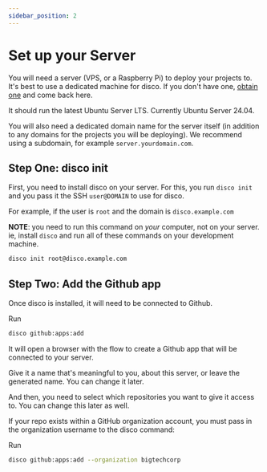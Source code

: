 ```yaml
---
sidebar_position: 2
---
```


# Set up your Server

You will need a server (VPS, or a Raspberry Pi) to deploy your projects to. It's best to use a dedicated machine for disco. If you don't have one, [obtain one](/misc/get-a-server) and come back here.

It should run the latest Ubuntu Server LTS. Currently Ubuntu Server 24.04.

You will also need a dedicated domain name for the server itself (in addition to any domains for the projects you will be deploying). We recommend using a subdomain, for example `server.yourdomain.com`.

## Step One: disco init

First, you need to install disco on your server. For this, you run `disco init` and you pass it the SSH `user@DOMAIN` to use for disco.

For example, if the user is `root` and the domain is `disco.example.com`

**NOTE**: you need to run this command on *your* computer, not on your server. ie, install `disco` and run all of these commands on your development machine.

```bash
disco init root@disco.example.com
```

## Step Two: Add the Github app

Once disco is installed, it will need to be connected to Github.

Run
```bash
disco github:apps:add
```

It will open a browser with the flow to create a Github app that will be connected to your server.

Give it a name that's meaningful to you, about this server, or leave the generated name. You can change it later.

And then, you need to select which repositories you want to give it access to. You can change this later as well.

If your repo exists within a GitHub organization account, you must pass in the organization username to the disco command:

Run
```bash
disco github:apps:add --organization bigtechcorp
```
